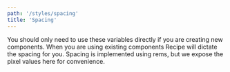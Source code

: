 ```yaml
---
path: '/styles/spacing'
title: 'Spacing'
---
```


You should only need to use these variables directly if you are creating new components. When you are using existing components Recipe will dictate the spacing for you. Spacing is implemented using rems, but we expose the pixel values here for convenience.

<SpacingVariables></SpacingVariables>

